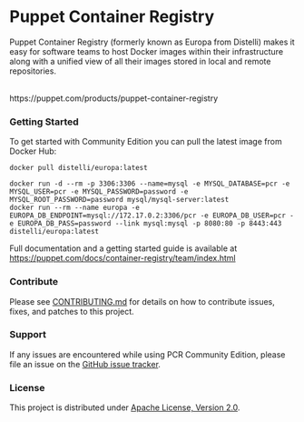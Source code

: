 # Puppet Container Registry
Puppet Container Registry (formerly known as Europa from Distelli) makes it easy for software teams to host Docker images within their infrastructure along with a unified view of all their images stored in local and remote repositories.

<br/>
https://puppet.com/products/puppet-container-registry

### Getting Started

To get started with Community Edition you can pull the latest image from Docker Hub:

`docker pull distelli/europa:latest`

```shell
docker run -d --rm -p 3306:3306 --name=mysql -e MYSQL_DATABASE=pcr -e MYSQL_USER=pcr -e MYSQL_PASSWORD=password -e MYSQL_ROOT_PASSWORD=password mysql/mysql-server:latest
docker run --rm --name europa -e EUROPA_DB_ENDPOINT=mysql://172.17.0.2:3306/pcr -e EUROPA_DB_USER=pcr -e EUROPA_DB_PASS=password --link mysql:mysql -p 8080:80 -p 8443:443 distelli/europa:latest
```

Full documentation and a getting started guide is available at https://puppet.com/docs/container-registry/team/index.html

### Contribute

Please see [CONTRIBUTING.md](CONTRIBUTING.md) for details on how to contribute issues, fixes, and patches to this project.

### Support

If any issues are encountered while using PCR Community Edition, please file an issue on the [GitHub issue tracker](github.com/puppetlabs/europa/issues).

### License

This project is distributed under [Apache License, Version 2.0](LICENSE).
